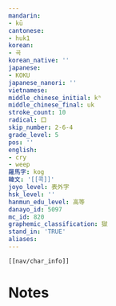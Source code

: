 ```yaml
---
mandarin:
- kū
cantonese:
- huk1
korean:
- 곡
korean_native: ''
japanese:
- KOKU
japanese_nanori: ''
vietnamese:
middle_chinese_initial: kʰ
middle_chinese_final: uk
stroke_count: 10
radical: 口
skip_number: 2-6-4
grade_level: 5
pos: ''
english:
- cry
- weep
羅馬字: kog
韓文: '[[콕]]'
joyo_level: 表外字
hsk_level: ''
hanmun_edu_level: 高等
danayo_id: 5097
mc_id: 820
graphemic_classification: 獄
stand_in: 'TRUE'
aliases:
---
```

```meta-bind-embed
[[nav/char_info]]
```

# Notes
